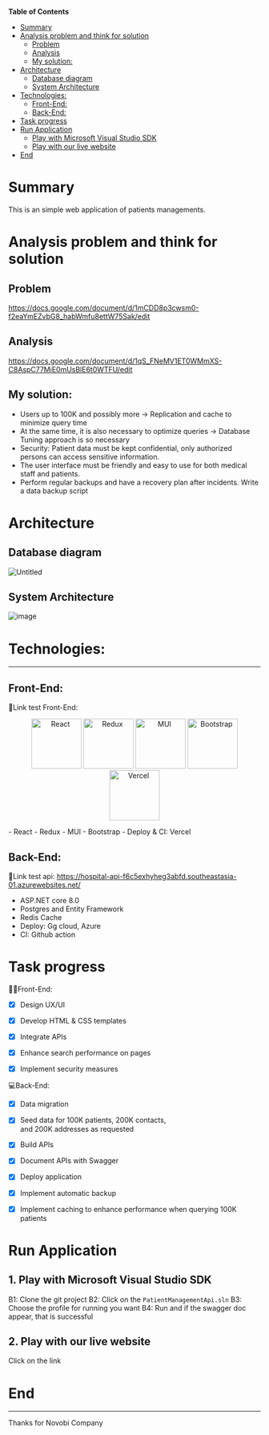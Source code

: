 <!-- START doctoc generated TOC please keep comment here to allow auto update -->
<!-- DON'T EDIT THIS SECTION, INSTEAD RE-RUN doctoc TO UPDATE -->

**Table of Contents** 

- [Summary](#summary)
- [Analysis problem and think for solution](#analysis-problem-and-think-for-solution)
  - [Problem](#problem)
  - [Analysis](#analysis)
  - [My solution:](#my-solution)
- [Architecture](#architecture)
  - [Database diagram](#database-diagram)
  - [System Architecture](#system-architecture)
- [Technologies:](#technologies)
  - [Front-End:](#front-end)
  - [Back-End:](#back-end)
- [Task progress](#task-progress)
- [Run Application](#run-application)
  - [Play with Microsoft Visual Studio SDK](#play-with-microsoft-visual-studio-sdk)
  - [Play with our live website](#play-with-our-live-website)
- [End](#end)

<!-- END doctoc generated TOC please keep comment here to allow auto update -->

# Summary

This is an simple web application of patients managements.

# Analysis problem and think for solution

## Problem

https://docs.google.com/document/d/1mCDD8p3cwsm0-f2eaYmEZvbG8_habWmfu8ettW75Sak/edit

## Analysis

https://docs.google.com/document/d/1qS_FNeMV1ET0WMmXS-C8AspC77MiE0mUsBlE6t0WTFU/edit

## My solution:

- Users up to 100K and possibly more -> Replication and cache to minimize query time
- At the same time, it is also necessary to optimize queries -> Database Tuning approach is so necessary
- Security: Patient data must be kept confidential, only authorized persons can access sensitive information.
- The user interface must be friendly and easy to use for both medical staff and patients.
- Perform regular backups and have a recovery plan after incidents. Write a data backup script

# Architecture

## Database diagram
![Untitled](https://github.com/user-attachments/assets/cc99a717-4525-4db7-ae98-f5b7fc91a2c9)
## System Architecture
![image](https://github.com/user-attachments/assets/ba8a1459-fcf8-4705-a522-019d73d3e7af)
# Technologies:

---

## Front-End:

🔗Link test Front-End:
<p align="center">
  <img src="https://vi.wikipedia.org/wiki/React" alt="React" width="100"/>
  <img src="https://www.bairesdev.com/blog/what-is-redux-and-why-it-matters" alt="Redux" width="100"/>
  <img src="https://www.youtube.com/@MUI_hq" alt="MUI" width="100"/>
  <img src="https://vi.wikipedia.org/wiki/Bootstrap" alt="Bootstrap" width="100"/>
  <img src="https://vercel.com/" alt="Vercel" width="100"/>
</p>
- React
- Redux
- MUI
- Bootstrap
- Deploy & CI: Vercel

## Back-End:

🔗Link test api: https://hospital-api-f6c5exhyheg3abfd.southeastasia-01.azurewebsites.net/
- ASP.NET core 8.0
- Postgres and Entity Framework
- Redis Cache
- Deploy: Gg cloud, Azure
- CI: Github action

# Task progress

👨‍💻Front-End:

- [x] Design UX/UI

- [x] Develop HTML & CSS templates

- [x] Integrate APIs

- [x] Enhance search performance on pages

- [x] Implement security measures

💻Back-End:

- [x] Data migration

- [x] Seed data for 100K patients, 200K contacts, and 200K addresses as requested

- [x] Build APIs

- [x] Document APIs with Swagger

- [x] Deploy application

- [x] Implement automatic backup

- [x] Implement caching to enhance performance when querying 100K patients

# Run Application

## 1. Play with Microsoft Visual Studio SDK

B1: Clone the git project
B2: Click on the `PatientManagementApi.sln`
B3: Choose the profile for running you want
B4: Run and if the swagger doc appear, that is successful

## 2. Play with our live website

Click on the link

# End

---

Thanks for Novobi Company
